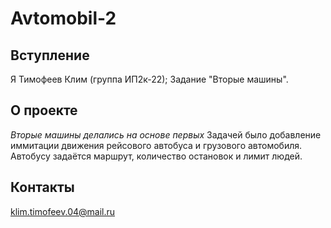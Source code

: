 # Avtomobil-2
## Вступление
Я Тимофеев Клим (группа ИП2к-22); Задание "Вторые машины".
## О проекте
*Вторые машины делались на основе первых*
Задачей было добавление иммитации движения рейсового автобуса и грузового автомобиля. Автобусу задаётся маршрут, количество остановок и лимит людей.
##
## Контакты
klim.timofeev.04@mail.ru
